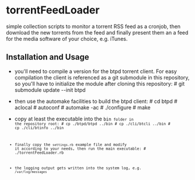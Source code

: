 torrentFeedLoader
===================

simple collection scripts to monitor a torrent RSS feed as a cronjob, then
download the new torrents from the feed and finally present them an a feed
for the media software of your choice, e.g. iTunes.


Installation and Usage
----------------------

* you'll need to compile a version for the btpd torrent client. For easy compilation
  the client is referenced as a git submodule in this repository, so you'll have
  to initialize the module after cloning this repository:
      # git submodule update --init btpd

* then use the automake facilities to build the btpd client:
      # cd btpd
      # aclocal 
      # autoconf
      # automake -ac
      # ./configure
      # make

* copy at least the executable into the <code>bin<code> folder in the repository root:
      # cp ./btpd/btpd ../bin 
      # cp ./cli/btcli ../bin 
      # cp ./cli/btinfo ../bin

* finally copy the <code>settings.rb</code> example file and modify it according to your needs,
  then run the main executable:
      # ./torrentFeedLoader.rb
  
* the logging output gets written into the system log, e.g. <code>/var/log/messages</code>

